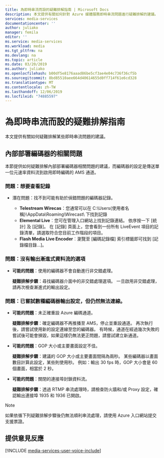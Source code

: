 ```yaml
---
title: 為即時串流而設的疑難排解指南 | Microsoft Docs
description: 本文提供有關如何針對 Azure 媒體服務即時串流問題進行疑難排解的建議。
services: media-services
documentationcenter: ''
author: juliako
manager: femila
editor: ''
ms.service: media-services
ms.workload: media
ms.tgt_pltfrm: na
ms.devlang: na
ms.topic: article
ms.date: 03/20/2019
ms.author: juliako
ms.openlocfilehash: b00df5e8176aaad86be5cf3ae4e04c736f36cf5b
ms.sourcegitcommit: 8bd85510aee664d40614655d0ff714f61e6cd328
ms.translationtype: MT
ms.contentlocale: zh-TW
ms.lasthandoff: 12/06/2019
ms.locfileid: "74885597"
---
```

# <a name="troubleshooting-guide-for-live-streaming"></a>為即時串流而設的疑難排解指南  

本文提供有關如何疑難排解某些即時串流問題的建議。

## <a name="issues-related-to-on-premises-encoders"></a>內部部署編碼器的相關問題
本節提供如何疑難排解內部部署編碼器相關問題的建議，而編碼器的設定是傳送單一位元速率資料流到啟用即時編碼的 AMS 通道。

### <a name="problem-would-like-to-see-logs"></a>問題：想要查看記錄
* 潛在問題：找不到可能有助於偵錯問題的編碼器記錄。
  
  * **Telestream Wirecas**：您通常可以在 C:\Users\{使用者名稱}\AppData\Roaming\Wirecast\ 下找到記錄 
  * **Elemental Live**︰您可在管理入口網站上找到記錄連結。 依序按一下 [統計] 及 [記錄]。 在 [記錄] 頁面上，您會看到一份所有 LiveEvent 項目的記錄清單，請選取符合您目前工作階段的項目。 
  * **Flash Media Live Encoder**︰瀏覽至 [編碼記錄檔] 索引標籤即可找到 [記錄檔目錄...]。

### <a name="problem-there-is-no-option-for-outputting-a-progressive-stream"></a>問題：沒有輸出漸進式資料流的選項
* **可能的問題**：使用的編碼器不會自動進行非交錯處理。 
  
    **疑難排解步驟**：尋找編碼器介面中的非交錯處理選項。 一旦啟用非交錯處理，請再次檢查漸進式的輸出設定。 

### <a name="problem-tried-several-encoder-output-settings-and-still-unable-to-connect"></a>問題：已嘗試數種編碼器輸出設定，但仍然無法連線。
* **可能的問題**：未正確重設 Azure 編碼通道。 
  
    **疑難排解步驟**：確定編碼器不再推播至 AMS，停止並重設通道。 再次執行後，請嘗試使用新的設定連線至您的編碼器。 有時候，通道在經過幾次失敗的嘗試後可能會損毀，如果這樣仍無法更正問題，請嘗試建立新通道。  
* **可能的問題**：GOP 大小或主要畫面設定不佳。 
  
    **疑難排解步驟**：建議的 GOP 大小或主要畫面間隔為兩秒。 某些編碼器以畫面數目計算此設定，某些則使用秒。 例如：輸出 30 fps 時，GOP 大小會是 60 個畫面，相當於 2 秒。  
* **可能的問題**：關閉的連接埠封鎖資料流。 
  
    **疑難排解步驟**：透過 RTMP 串流處理時，請檢查防火牆和/或 Proxy 設定，確認輸出連接埠 1935 和 1936 已開啟。 

> [!NOTE]
> 如果依循下列疑難排解步驟後仍無法順利串流處理，請使用 Azure 入口網站提交支援票證。
> 
> 

## <a name="provide-feedback"></a>提供意見反應
[!INCLUDE [media-services-user-voice-include](../../../includes/media-services-user-voice-include.md)]

